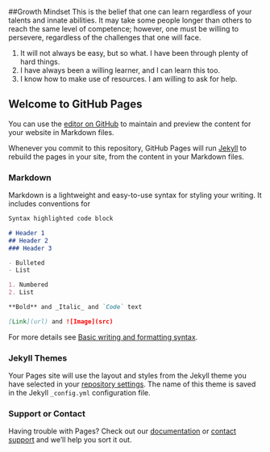 ##Growth Mindset
This is the belief that one can learn regardless of your talents and innate abilities.  It may take some people longer than others to reach the same level of competence; however, one must be willing to persevere, regardless of the challenges that one will face.
1.  It will not always be easy, but so what.  I have been through plenty of hard things.
2.  I have always been a willing learner, and I can learn this too.
3.  I know how to make use of resources.  I am willing to ask for help.


## Welcome to GitHub Pages

You can use the [editor on GitHub](https://github.com/TeresaBozer/TeresaBozer.github.io-reading-notes-/edit/main/README.md) to maintain and preview the content for your website in Markdown files.

Whenever you commit to this repository, GitHub Pages will run [Jekyll](https://jekyllrb.com/) to rebuild the pages in your site, from the content in your Markdown files.

### Markdown

Markdown is a lightweight and easy-to-use syntax for styling your writing. It includes conventions for

```markdown
Syntax highlighted code block

# Header 1
## Header 2
### Header 3

- Bulleted
- List

1. Numbered
2. List

**Bold** and _Italic_ and `Code` text

[Link](url) and ![Image](src)
```

For more details see [Basic writing and formatting syntax](https://docs.github.com/en/github/writing-on-github/getting-started-with-writing-and-formatting-on-github/basic-writing-and-formatting-syntax).

### Jekyll Themes

Your Pages site will use the layout and styles from the Jekyll theme you have selected in your [repository settings](https://github.com/TeresaBozer/TeresaBozer.github.io-reading-notes-/settings/pages). The name of this theme is saved in the Jekyll `_config.yml` configuration file.

### Support or Contact

Having trouble with Pages? Check out our [documentation](https://docs.github.com/categories/github-pages-basics/) or [contact support](https://support.github.com/contact) and we’ll help you sort it out.
